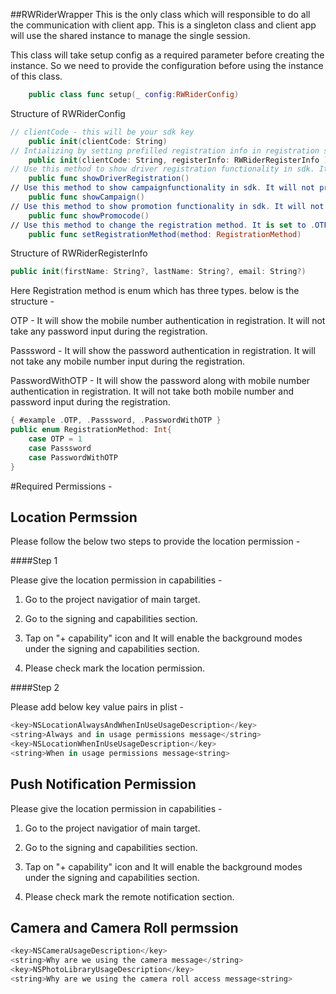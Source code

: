 ##RWRiderWrapper
This is the only class which will responsible to do all the communication with client app. This is a singleton class and client app will use the shared instance to manage the single session. 

This class will take setup config as a required parameter before creating the instance. So we need to provide the configuration before using the instance of this class.

``` swift linenums="1"
    public class func setup(_ config:RWRiderConfig)
```

Structure of RWRiderConfig

```` swift
// clientCode - this will be your sdk key
    public init(clientCode: String) 
// Intializing by setting prefilled registration info in registration screen
    public init(clientCode: String, registerInfo: RWRiderRegisterInfo ) 
// Use this method to show driver registration functionality in sdk. It will not present by default
    public func showDriverRegistration() 
// Use this method to show campaignfunctionality in sdk. It will not present by default
    public func showCampaign() 
// Use this method to show promotion functionality in sdk. It will not present by default
    public func showPromocode() 
// Use this method to change the registration method. It is set to .OTP by default
    public func setRegistrationMethod(method: RegistrationMethod) 
````
Structure of RWRiderRegisterInfo

````swift
public init(firstName: String?, lastName: String?, email: String?)
````

Here Registration method is enum which has three types. below is the structure - 

OTP - It will show the mobile number authentication in registration. It will not take any password input during the registration.

Passsword - It will show the password authentication in registration. It will not take any mobile number input during the registration.

PasswordWithOTP - It will show the password along with mobile number authentication in registration. It will not take both mobile number and password input during the registration.

``` swift
{ #example .OTP, .Passsword, .PasswordWithOTP }
public enum RegistrationMethod: Int{
    case OTP = 1
    case Passsword
    case PasswordWithOTP
}
```

#Required Permissions - 

## Location Permssion

Please follow the below two steps to provide the location permission - 

####Step 1

Please give the location permission in capabilities - 

1. Go to the project navigatior of main target.

2. Go to the signing and capabilities section.

3. Tap on "+ capability" icon and It will enable the background modes under the signing and capabilities section.

4. Please check mark the location permission.

####Step 2

Please add below key value pairs in plist - 
```swift
<key>NSLocationAlwaysAndWhenInUseUsageDescription</key>
<string>Always and in usage permissions message</string>
<key>NSLocationWhenInUseUsageDescription</key>
<string>When in usage permissions message<string>
```

## Push Notification Permission
Please give the location permission in capabilities - 

1. Go to the project navigatior of main target.

2. Go to the signing and capabilities section.

3. Tap on "+ capability" icon and It will enable the background modes under the signing and capabilities section.

4. Please check mark the remote notification section.

## Camera and Camera Roll permssion
```swift
<key>NSCameraUsageDescription</key>
<string>Why are we using the camera message</string>
<key>NSPhotoLibraryUsageDescription</key>
<string>Why are we using the camera roll access message<string>
```
